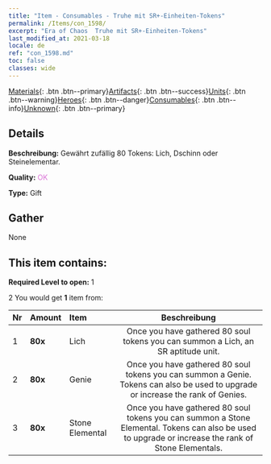 ```yaml
---
title: "Item - Consumables - Truhe mit SR+-Einheiten-Tokens"
permalink: /Items/con_1598/
excerpt: "Era of Chaos  Truhe mit SR+-Einheiten-Tokens"
last_modified_at: 2021-03-18
locale: de
ref: "con_1598.md"
toc: false
classes: wide
---
```

 [Materials](/de/Items/){: .btn .btn--primary}[Artifacts](/de/Items/Artifacts/){: .btn .btn--success}[Units](/de/Items/Units/){: .btn .btn--warning}[Heroes](/de/Items/Heroes/){: .btn .btn--danger}[Consumables](/de/Items/Consumables/){: .btn .btn--info}[Unknown](/de/Items/Unknown/){: .btn .btn--primary}

## Details
 **Beschreibung:** Gewährt zufällig 80 Tokens: Lich, Dschinn oder Steinelementar.

 **Quality:** <span style="color: #DA70D6">OK</span>

 **Type:** Gift

## Gather

  None

## This item contains:

 **Required Level to open:** 1

 2 You would get **1** item  from:

  | Nr | Amount |     Item    | Beschreibung |
  |:---|:-------|:------------|:-----------:|
  | 1 |  **80x** | Lich | Once you have gathered 80 soul tokens you can summon a Lich, an SR aptitude unit.  | 
  | 2 |  **80x** | Genie | Once you have gathered 80 soul tokens you can summon a Genie. Tokens can also be used to upgrade or increase the rank of Genies.  | 
  | 3 |  **80x** | Stone Elemental | Once you have gathered 80 soul tokens you can summon a Stone Elemental. Tokens can also be used to upgrade or increase the rank of Stone Elementals.  | 
